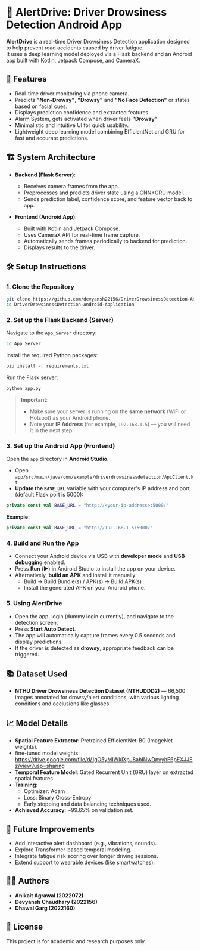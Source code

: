 # 🚗 AlertDrive: Driver Drowsiness Detection Android App

**AlertDrive** is a real-time Driver Drowsiness Detection application designed to help prevent road accidents caused by driver fatigue.  
It uses a deep learning model deployed via a Flask backend and an Android app built with Kotlin, Jetpack Compose, and CameraX.

## 📸 Features

- Real-time driver monitoring via phone camera.
- Predicts **"Non-Drowsy"**, **"Drowsy"** and **"No Face Detection"** or states based on facial cues.
- Displays prediction confidence and extracted features.
- Alarm System, gets activated when driver feels **"Drowsy"**
- Minimalistic and intuitive UI for quick usability.
- Lightweight deep learning model combining EfficientNet and GRU for fast and accurate predictions.

## 🏗️ System Architecture

- **Backend (Flask Server)**:
  - Receives camera frames from the app.
  - Preprocesses and predicts driver state using a CNN+GRU model.
  - Sends prediction label, confidence score, and feature vector back to app.
  
- **Frontend (Android App)**:
  - Built with Kotlin and Jetpack Compose.
  - Uses CameraX API for real-time frame capture.
  - Automatically sends frames periodically to backend for prediction.
  - Displays results to the driver.

## 🛠️ Setup Instructions

### 1. Clone the Repository

```bash
git clone https://github.com/devyansh22156/DriverDrowsinessDetection-Android-Application.git
cd DriverDrowsinessDetection-Android-Application
```

### 2. Set up the Flask Backend (Server)

Navigate to the `App_Server` directory:

```bash
cd App_Server
```

Install the required Python packages:

```bash
pip install -r requirements.txt
```

Run the Flask server:

```bash
python app.py
```

> **Important**:  
> - Make sure your server is running on the **same network** (WiFi or Hotspot) as your Android phone.  
> - Note your **IP Address** (for example, `192.168.1.5`) — you will need it in the next step.

### 3. Set up the Android App (Frontend)

Open the `app` directory in **Android Studio**.

- Open `app/src/main/java/com/example/driverdrowsinessdetection/ApiClient.kt`
- **Update the `BASE_URL`** variable with your computer's IP address and port (default Flask port is 5000):

```kotlin
private const val BASE_URL = "http://<your-ip-address>:5000/"
```

**Example:**

```kotlin
private const val BASE_URL = "http://192.168.1.5:5000/"
```

### 4. Build and Run the App

- Connect your Android device via USB with **developer mode** and **USB debugging** enabled.
- Press **Run** (▶️) in Android Studio to install the app on your device.
- Alternatively, **build an APK** and install it manually:
  - Build → Build Bundle(s) / APK(s) → Build APK(s)
  - Install the generated APK on your Android phone.

### 5. Using AlertDrive

- Open the app, login (dummy login currently), and navigate to the detection screen.
- Press **Start Auto Detect**.
- The app will automatically capture frames every 0.5 seconds and display predictions.
- If the driver is detected as **drowsy**, appropriate feedback can be triggered.

## 📚 Dataset Used

- **NTHU Driver Drowsiness Detection Dataset (NTHUDDD2)** — 66,500 images annotated for drowsy/alert conditions, with various lighting conditions and occlusions like glasses.

## 📈 Model Details

- **Spatial Feature Extractor**: Pretrained EfficientNet-B0 (ImageNet weights).
- fine-tuned model weights: https://drive.google.com/file/d/1gO5yMIWkIXpJ8abINwDpvyhF6pEXJJEz/view?usp=sharing
- **Temporal Feature Model**: Gated Recurrent Unit (GRU) layer on extracted spatial features.
- **Training**:
  - Optimizer: Adam
  - Loss: Binary Cross-Entropy
  - Early stopping and data balancing techniques used.
- **Achieved Accuracy**: ~99.65% on validation set.

## 🚀 Future Improvements

- Add interactive alert dashboard (e.g., vibrations, sounds).
- Explore Transformer-based temporal modeling.
- Integrate fatigue risk scoring over longer driving sessions.
- Extend support to wearable devices (like smartwatches).

## 🧑‍💻 Authors

- **Anikait Agrawal (2022072)**
- **Devyansh Chaudhary (2022156)**
- **Dhawal Garg (2022160)**

## 📄 License

This project is for academic and research purposes only.
